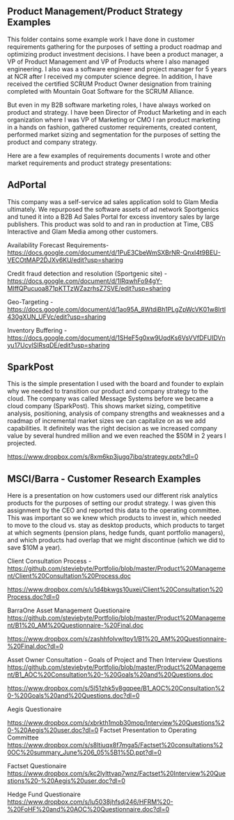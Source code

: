 
## Product Management/Product Strategy Examples
This folder contains some example work I have done in customer requirements gathering for the purposes of setting a product roadmap and optimizing product investment decisions.  I have been a product manager, a VP of Product Management and VP of Products where I also managed engineering.  I also was a software engineer and project manager for 5 years at NCR after I received my computer science degree.  In addition, I have received the certified SCRUM Product Owner designation from training completed with Mountain Goat Software for the SCRUM Alliance.  

But even in my B2B software marketing roles, I have always worked on product and strategy.  I have been Director of Product Marketing and in each organization where I was VP of Marketing or CMO I ran product marketing in a hands on fashion, gathered customer requirements, created content, performed market sizing and segmentation for the purposes of setting the product and company strategy.

Here are a few examples of requirements documents I wrote and other market requirements and product strategy presentations:

## AdPortal 
This company was a self-service ad sales application sold to Glam Media ultimately. We repurposed the software assets of ad network Sportgenics and tuned it into a B2B Ad Sales Portal for excess inventory sales by large publishers.  This product was sold to and ran in production at Time, CBS Interactive and Glam Media among other customers.

Availability Forecast Requirements- https://docs.google.com/document/d/1PuE3CbeWmSXBrNR-Qnxl4t9BEU-VECOtMAP2DJXv6KU/edit?usp=sharing

Credit fraud detection and resolution (Sportgenic site) - https://docs.google.com/document/d/1IRqwhFo94gY-MIffQPucuoa871pKTTzWZazrhsZ7SVE/edit?usp=sharing

Geo-Targeting  - https://docs.google.com/document/d/1ao95A_8WtdiBh1PLgZpWcVK01w8Irtl430gXUN_UFVc/edit?usp=sharing

Inventory Buffering - https://docs.google.com/document/d/1SHeF5g0xw9UqdKs6VsVVfDFUIDVnyu17UcyISlRsqDE/edit?usp=sharing

## SparkPost
This is the simple presentation I used with the board and founder to explain why we needed to transition our product and company strategy to the cloud.  The company was called Message Systems before we became a cloud company (SparkPost).  This shows market sizing, competitive analysis, positioning, analysis of company strengths and weaknesses and a roadmap of incremental market sizes we can capitalize on as we add capabilities.  It definitely was the right decision as we increased company value by several hundred million and we even reached the $50M in 2 years I projected.

https://www.dropbox.com/s/8xm6kp3jugq7ibq/strategy.pptx?dl=0



## MSCI/Barra - Customer Research Examples
Here is a presentation on how customers used our different risk analytics products for the purposes of setting our produt strategy.  I was given this assignment by the CEO and reported this data to the operating committee.  This was important so we knew which products to invest in, which needed to move to the cloud vs. stay as desktop products, which products to target at which segments (pension plans, hedge funds, quant portfolio managers), and which products had overlap that we might discontinue (which we did to save $10M a year).

Client Consultation Process - https://github.com/steviebyte/Portfolio/blob/master/Product%20Management/Client%20Consultation%20Process.doc

https://www.dropbox.com/s/u1d4bkwgs10uxei/Client%20Consultation%20Process.doc?dl=0

BarraOne Asset Management Questionaire
https://github.com/steviebyte/Portfolio/blob/master/Product%20Management/B1%20_AM%20Questionnaire-%20Final.doc

https://www.dropbox.com/s/zashhfolvwltpy1/B1%20_AM%20Questionnaire-%20Final.doc?dl=0

Asset Owner Consultation - Goals of Project and Then Interview Questions
https://github.com/steviebyte/Portfolio/blob/master/Product%20Management/B1_AOC%20Consultation%20-%20Goals%20and%20Questions.doc

https://www.dropbox.com/s/5l51zhk5v8gqpee/B1_AOC%20Consultation%20-%20Goals%20and%20Questions.doc?dl=0

Aegis Questionaire

https://www.dropbox.com/s/xbrkth1mob30mop/Interview%20Questions%20-%20Aegis%20user.doc?dl=0
Factset Presentation to Operating Committee
https://www.dropbox.com/s/s8ltiuqx8f7mga5/Factset%20consultations%20OC%20summary_June%206_05%5B1%5D.ppt?dl=0

Factset Questionaire
https://www.dropbox.com/s/kc2lylttvap7wnz/Factset%20Interview%20Questions%20-%20Aegis%20user.doc?dl=0

Hedge Fund Questionaire
https://www.dropbox.com/s/lu5038jhfsdj246/HFRM%20-%20FoHF%20and%20AOC%20Questionnaire.doc?dl=0

